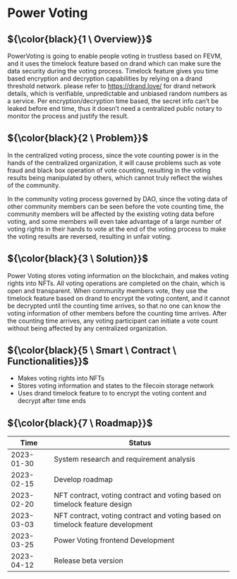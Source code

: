 # Power Voting

## ${\color{black}{1 \ Overview}}$

PowerVoting is going to enable people voting in trustless based on FEVM, and it uses the timelock feature based on drand which can make sure the data security during the voting process. Timelock feature gives you time based encryption and decryption capabilities by relying on a drand threshold network. please refer to https://drand.love/ for drand network details, which is verifiable, unpredictable and unbiased random numbers as a service. Per encryption/decryption time based, the secret info can’t be leaked before end time, thus it doesn’t need a centralized public notary to monitor the process and justify the result.

## ${\color{black}{2 \ Problem}}$

In the centralized voting process, since the vote counting power is in the hands of the centralized organization, it will cause problems such as vote fraud and black box operation of vote counting, resulting in the voting results being manipulated by others, which cannot truly reflect the wishes of the community. 

In the community voting process governed by DAO, since the voting data of other community members can be seen before the vote counting time, the community members will be affected by the existing voting data before voting, and some members will even take advantage of a large number of voting rights in their hands to vote at the end of the voting process to make the voting results are reversed, resulting in unfair voting.

## ${\color{black}{3 \ Solution}}$
Power Voting stores voting information on the blockchain, and makes voting rights into NFTs. All voting operations are completed on the chain, which is open and transparent. When community members vote, they use the timelock feature based on drand to encrypt the voting content, and it cannot be decrypted until the counting time arrives, so that no one can know the voting information of other members before the counting time arrives. After the counting time arrives, any voting participant can initiate a vote count without being affected by any centralized organization.

## ${\color{black}{5 \ Smart \ Contract \ Functionalities}}$
* Makes voting rights into NFTs
* Stores voting information and states to the filecoin storage network
* Uses drand timelock feature to to encrypt the voting content and decrypt after time ends

## ${\color{black}{7 \ Roadmap}}$
| Time  | Status |
| ------------- | ------------- |
| 2023-01-30  | System research and requirement analysis |
| 2023-02-15  | Develop roadmap |
| 2023-02-20  |  NFT contract, voting contract and voting based on timelock feature design |
| 2023-03-03  |  NFT contract, voting contract and voting based on timelock feature development |
| 2023-03-25  |  Power Voting frontend Development |
| 2023-04-12   |  Release beta version |
